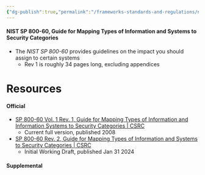 ```yaml
---
{"dg-publish":true,"permalink":"/frameworks-standards-and-regulations/nist/nist-sp-800-60/","updated":"2025-07-11T12:49:34.385-07:00"}
---
```


#### NIST SP 800-60, Guide for Mapping Types of Information and Systems to Security Categories
- The *NIST SP 800-60* provides guidelines on the impact you should assign to certain systems
	- Rev 1 is roughly 34 pages long, excluding appendices




# Resources

#### Official
- [SP 800-60 Vol. 1 Rev. 1, Guide for Mapping Types of Information and Information Systems to Security Categories \| CSRC](https://csrc.nist.gov/pubs/sp/800/60/v1/r1/final)
	- Current full version, published 2008
- [SP 800-60 Rev. 2, Guide for Mapping Types of Information and Systems to Security Categories \| CSRC](https://csrc.nist.gov/pubs/sp/800/60/r2/iwd)
	- Initial Working Draft, published Jan 31 2024

#### Supplemental